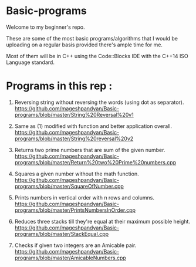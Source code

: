 # Basic-programs
Welcome to my beginner's repo.

These are some of the most basic programs/algorithms that I would be uploading on a regular basis provided there's ample time for me. 

Most of them will be in C++ using the Code::Blocks IDE with the C++14 ISO Language standard.


# Programs in this rep :
1) Reversing string without reversing the words (using dot as separator).
https://github.com/mageshpandyan/Basic-programs/blob/master/String%20Reversal%20v1


2) Same as (1) modified with function and better application overall.
https://github.com/mageshpandyan/Basic-programs/blob/master/String%20reversal%20v2

3) Returns two prime numbers that are sum of the given number.
https://github.com/mageshpandyan/Basic-programs/blob/master/Return%20two%20Prime%20numbers.cpp

4) Squares a given number without the math function.
https://github.com/mageshpandyan/Basic-programs/blob/master/SquareOfNumber.cpp

5) Prints numbers in vertical order with n rows and columns.
https://github.com/mageshpandyan/Basic-programs/blob/master/PrintsNumbersInOrder.cpp

6) Reduces three stacks till they're equal at their maximum possible height.
https://github.com/mageshpandyan/Basic-programs/blob/master/StackEqual.cpp

7) Checks if given two integers are an Amicable pair.
https://github.com/mageshpandyan/Basic-programs/blob/master/AmicableNumbers.cpp

